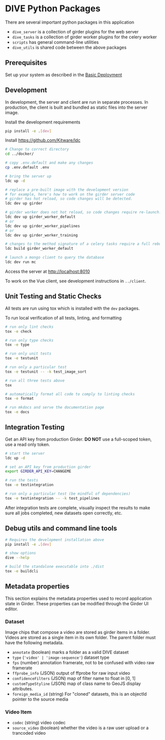 # DIVE Python Packages

There are several important python packages in this application

* `dive_server` is a collection of girder plugins for the web server
* `dive_tasks` is a collection of girder worker plugins for the celery worker
* `scripts` has general command-line utilities
* `dive_utils` is shared code between the above packages

## Prerequisites

Set up your system as described in the [Basic Deployment](https://kitware.github.io/dive/Deployment-Docker-Compose/)

## Development

In development, the server and client are run in separate processes.  In production, the client is built and bundled as static files into the server image.

Install the development requirements

```bash
pip install -e .[dev]
```

Install <https://github.com/Kitware/ldc>

```bash
# Change to correct directory
cd ../docker/

# copy .env.default and make any changes
cp .env.default .env

# bring the server up
ldc up -d

# replace a pre-built image with the development version
# for example, here's how to work on the girder server code
# girder has hot reload, so code changes will be detected.
ldc dev up girder

# girder worker does not hot reload, so code changes require re-launch.
ldc dev up girder_worker_default
# or
ldc dev up girder_worker_pipelines
# or
ldc dev up girder_worker_training

# changes to the method signature of a celery tasks require a full rebuild
ldc build girder_worker_default

# launch a mongo client to query the database
ldc dev run mc
```

Access the server at <http://localhost:8010>

To work on the Vue client, see development instructions in `../client`.

## Unit Testing and Static Checks

All tests are run using tox which is installed with the `dev` packages.

To run local verification of all tests, linting, and formatting

```bash
# run only lint checks
tox -e check

# run only type checks
tox -e type

# run only unit tests
tox -e testunit

# run only a particular test
tox -e testunit -- -k test_image_sort

# run all three tests above
tox

# automatically format all code to comply to linting checks
tox -e format

# run mkdocs and serve the documentation page
tox -e docs
```

## Integration Testing

Get an API key from production Girder. **DO NOT** use a full-scoped token, use a read only token.

```bash
# start the server
ldc up -d

# set an API key from production girder
export GIRDER_API_KEY=CHANGEME

# run the tests
tox -e testintegration

# run only a particular test (be mindful of dependencies)
tox -e testintegration -- -k test_pipelines
```

After integration tests are complete, visually inspect the results to make sure all jobs completed, new datasets open correctly, etc.

## Debug utils and command line tools

``` bash
# Requires the development installation above
pip install -e .[dev]

# show options
dive --help

# build the standalone executable into ./dist
tox -e buildcli
```

## Metadata properties

This section explains the metadata properties used to record application state in Girder.  These properties can be modified through the Girder UI editor.

### Dataset

Image chips that compose a video are stored as girder items in a folder.  Videos are stored as a single item in its own folder.  The parent folder must have the following metadata.

* `annotate` (boolean) marks a folder as a valid DIVE dataset
* `type` (`'video' | 'image-sequence'`) dataset type
* `fps` (number) annotation framerate, not to be confused with video raw framerate
* `ffprobe_info` (JSON) output of ffprobe for raw input video
* `confidenceFilters` (JSON) map of filter name to float in [0, 1]
* `customTypeStyline` (JSON) map of class name to GeoJS display attributes.
* `foreign_media_id` (string) For "cloned" datasets, this is an objectId pointer to the source media

### Video Item

* `codec` (string) video codec
* `source_video` (boolean) whether the video is a raw user upload or a trancoded video
